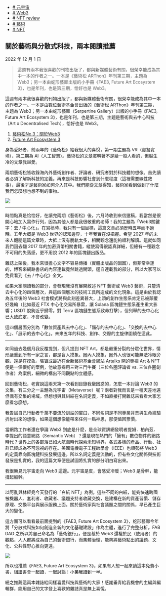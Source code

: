 +   [# 元宇宙](https://matters.town/tags/55046-%E5%85%83%E5%AE%87%E5%AE%99)
+   [# Web3](https://matters.town/tags/60043-Web3)
+   [# NFT review](https://matters.town/tags/105989-NFT-review)
+   [# 藝術](https://matters.town/tags/1841-%E8%97%9D%E8%A1%93)
+   [# NFT](https://matters.town/tags/7990-NFT)

## 關於藝術與分散式科技，兩本閱讀推薦

2022 年 12 月 1 日

>這週有兩本我很喜歡的刊物出版了，都與新媒體藝術有關，很榮幸能成為其中一本的作者之一。一本是《藝術松 ARThon》年刊第三期，主題為 Web3；另一本由蛇形藝廊出版的小手冊《FAE3, Future Art Ecosystem 3》，也是年刊，也是第三期，恰好也是 Web3。

這週有兩本我很喜歡的刊物出版了，都與新媒體藝術有關，很榮幸能成為其中一本的作者之一。一本是由數位藝術基金會出版的《藝術松 ARThon》年刊第三期，主題為 Web3；另一本由蛇形藝廊（Serpertine Gallery）出版的小手冊《FAE3, Future Art Ecosystem 3》，也是年刊，也是第三期，主題是藝術與去中心科技（Art x Decentralised Tech），恰好也是 Web3。

1.  [藝術松No.3：關於Web3](https://www.books.com.tw/products/0010941235)
2.  [Future Art Ecosystem 3](https://futureartecosystems.org/)

身為愛好者，前兩年的《藝術松》給我很大的喜悅，第一期主題為 VR（虛擬實境），第二期為 AI（人工智慧）。藝術松的文章擺明著不是給一般人看的，但越生冷的文章我越愛。

兩期藝術松皆收錄海內外藝術創作者、評論者、研究者對於科技體的想像。首先讀者必須了解新科技的定義，再來是科技影響社會到什麼程度（這裡需要線性敘事），最後才是藝術家如何介入其中。我們能從文章得知，藝術家看到做到了什麼我們怎麼想也想不到的事物。

 ![](https://assets.matters.news/embed/087f827e-0435-4a63-a71e-3a0542288001.png)

* * *

時間點真是恰恰好，在讀完兩期《藝術松》後，六月時收到來信邀稿，我當然是很開心地加入寫作行列，因為其他人都是我很敬重的老師！我的主題為「Web3關鍵字：去 / 中心化」。在寫稿時，我只有一個目標，這篇文章必須歷時五年而不過時。五年大概是 Web3 世界的認知邊界，十年我實在沒把握。希望 2027 年的未來人翻閱這篇文章時，大抵上沒有脫軌太多，相關觀念還能夠順利解讀。這就如同我們回去翻 2017 年的加密貨幣相關書籍，縱使寫得很認真詳細，但總有一種觀念不可用的失落感，更不用說 2012 年的區塊鏈出版品。

雜誌上架後，我本來很擔心文字不容易傳播（實體出版品的囹圄），但非常幸運的，博客來網路書店的內容連載竟然跳過開頭，逕自連載我的部分，所以大家可以免費看到《去 / 中心化》全文。

如果大家閱讀我的部分，會發現我沒有展開敘述 NFT 藝術或 Web3 藝術，只釐清去中心化的四個層次，與這四個層次的技術工具所造成的文化現象。這是由於我認為五年後的 Web3 社會模式將與此刻差異甚大，上頭的創作生態系肯定已被顛覆好幾輪（比如最近 FTX 中心化交易所暴雷，讓 Solana 區塊鏈生態系產生重大影響；USDT 脫鉤近乎歸零，對 Terra 區塊鏈生態系致命打擊），但列舉的去中心化已大致底定，不會改變。

這四個層面分別為「數位資產與去中心化」、「儲存的去中心化」、「交換的去中心化」、「展示的去中心化」。未來五年的科技、創作、交際的主旋律圍繞在這此。

* * *

如同過去幾個月我反覆提到，但凡提到 NFT Art，都是嚴重分裂的分眾化世界，情形嚴重到所有一家之言，都是盲人摸象。圈內人摸象，圈外人也很可能無法冷眼旁觀，還是在摸象。張寶成最近在台新藝術基金會網站 Artalks 開的專欄 Art & NFT 便是一個很好的案例，他故意採用三對三鬥牛賽（三位各圈評論者 vs. 三位各圈創作者）為案例，細微的構出不同觀點的立體感。​

回到藝術松，老實說這兩天第一次看到目錄我蠻困惑的，怎麼一本討論 Web3 的文集，有三分之一主題為元宇宙（Metaverse）呢？兩者對我而言是一種天差地遠但偶有交集的場域。但想想與其糾結在名詞定義，不如直接打開雜誌來看看大家怎麼看怎麼想。​

我告誡自己行動者千萬不要流於訓詁的窠臼，不同名詞是不同專業背景與生命經驗折射出來的想像，如果這個想像能帶來任何一點神思，那便值回票價。

當網路工作者還在爭論 Web3 到底是什麼，是全球資訊網發明者提姆．柏內茲．李提出的語意網路（Semantic Web）？還是現在熱門的「擁有」數位物件的網路時代？世界上的各部落已如大航海時代探索未知境界，各式各樣的產品、行動、社群已經成為不可忽視的存在。美國電機電子工程師學會（IEEE）也順勢將 Web3 的定義靠向區塊鏈科技發展這邊。所以名詞定義是流動的，但有些文化關係與技術發展是扎實的，我的這篇文章便是試圖將扎實的部分明白寫出來。

我很樂見元宇宙走向 Web3 這邊。元宇宙是皮，會感受冷暖；Web3 是骨幹，能撐起軀幹。​

* * *

以阿亂與林經堯今天發行的「白紙 NFT」為例，這些不同的白紙，能夠快速跨國被機器人、套利者、收藏者、議題支持者收藏交換，是建構在新的資產習慣、儲存原理、交換平台與展示服務上面。關於藝術家與社會議題之間的關係，早已產生巨大的變化。

這方面可以看看最前面提到的《FAE3, Future Art Ecosystem 3》，蛇形藝廊今年將「分散式科技如何創造全新的文化基礎建設」作為主體，進行了完整分析。FAB DAO 之所以將自己命名為「藝術銀行」，便是基於 Web3 還權於民（使用者）的觀點，人人都將成為自己的藝術銀行，而集體治理，能夠將藝術點出的議題、文化、公共性野心推向更遠。

 ![](https://assets.matters.news/embed/e61bbad4-ef1b-4491-a1c9-99b37273f026.png)

所以也推薦《FAE3, Future Art Ecosystem 3》，如果有人想一起來讀這本免費小書，組讀書會一起讀，一起討論！小弟我讀到一半。

​總之推薦這兩本雜誌給同樣喜愛科技與藝術的大家！感謝垂青給我機會的主編與編輯群，能用自己的文字登上喜歡的雜誌真是無上喜悅。
